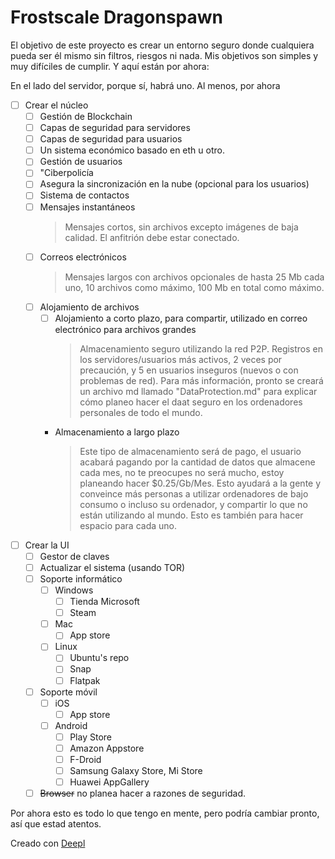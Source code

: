 # Frostscale Dragonspawn

El objetivo de este proyecto es crear un entorno seguro donde cualquiera pueda ser él mismo sin filtros, riesgos ni nada. 
Mis objetivos son simples y muy difíciles de cumplir. Y aquí están por ahora:

En el lado del servidor, porque sí, habrá uno. Al menos, por ahora
- [ ] Crear el núcleo
  - [ ] Gestión de Blockchain
  - [ ] Capas de seguridad para servidores
  - [ ] Capas de seguridad para usuarios
  - [ ] Un sistema económico basado en eth u otro.
  - [ ] Gestión de usuarios
  - [ ] "Ciberpolicía
  - [ ] Asegura la sincronización en la nube (opcional para los usuarios)
  - [ ] Sistema de contactos
  - [ ] Mensajes instantáneos
    > Mensajes cortos, sin archivos excepto imágenes de baja calidad. El anfitrión debe estar conectado.
  - [ ] Correos electrónicos
    > Mensajes largos con archivos opcionales de hasta 25 Mb cada uno, 10 archivos como máximo, 100 Mb en total como máximo.
  - [ ] Alojamiento de archivos
    - [ ] Alojamiento a corto plazo, para compartir, utilizado en correo electrónico para archivos grandes
      > Almacenamiento seguro utilizando la red P2P. Registros en los servidores/usuarios más activos, 2 veces por precaución, y 5 en usuarios inseguros (nuevos o con problemas de red). Para más información, pronto se creará un archivo md llamado "DataProtection.md" para explicar cómo planeo hacer el daat seguro en los ordenadores personales de todo el mundo.
    - Almacenamiento a largo plazo
      > Este tipo de almacenamiento será de pago, el usuario acabará pagando por la cantidad de datos que almacene cada mes, no te preocupes no será mucho, estoy planeando hacer $0.25/Gb/Mes. Esto ayudará a la gente y conveince más personas a utilizar ordenadores de bajo consumo o incluso su ordenador, y compartir lo que no están utilizando al mundo. Esto es también para hacer espacio para cada uno.
- [ ] Crear la UI
  - [ ] Gestor de claves
  - [ ] Actualizar el sistema (usando TOR)
  - [ ] Soporte informático
    - [ ] Windows
      - [ ] Tienda Microsoft
      - [ ] Steam
    - [ ] Mac
      - [ ] App store
    - [ ] Linux
      - [ ] Ubuntu's repo
      - [ ] Snap
      - [ ] Flatpak
  - [ ] Soporte móvil
    - [ ] iOS
      - [ ] App store
    - [ ] Android
      - [ ] Play Store
      - [ ] Amazon Appstore
      - [ ] F-Droid
      - [ ] Samsung Galaxy Store, Mi Store
      - [ ] Huawei AppGallery
  - [ ] ~~Browser~~ no planea hacer a razones de seguridad.
  
Por ahora esto es todo lo que tengo en mente, pero podría cambiar pronto, así que estad atentos.

Creado con [Deepl](https://www.deepl.com/translator)